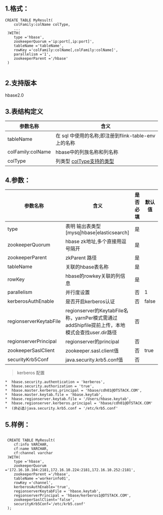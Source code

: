 ## 1.格式：
```
CREATE TABLE MyResult(
    colFamily:colName colType,
    ...
 )WITH(
    type ='hbase',
    zookeeperQuorum ='ip:port[,ip:port]',
    tableName ='tableName',
    rowKey ='colFamily:colName[,colFamily:colName]',
    parallelism ='1',
    zookeeperParent ='/hbase'
 )


```

## 2.支持版本
hbase2.0

## 3.表结构定义
 
|参数名称|含义|
|----|---|
| tableName | 在 sql 中使用的名称;即注册到flink-table-env上的名称
| colFamily:colName | hbase中的列族名称和列名称
| colType | 列类型 [colType支持的类型](colType.md)

## 4.参数：
  
|参数名称|含义|是否必填|默认值|
|----|---|---|-----|
|type | 表明 输出表类型[mysq&#124;hbase&#124;elasticsearch]|是||
|zookeeperQuorum | hbase zk地址,多个直接用逗号隔开|是||
|zookeeperParent | zkParent 路径|是||
|tableName | 关联的hbase表名称|是||
|rowKey | hbase的rowkey关联的列信息|是||
|parallelism | 并行度设置|否|1|
| kerberosAuthEnable | 是否开启kerberos认证|否|false|
| regionserverKeytabFile| regionserver的KeytabFile名称，yarnPer模式需通过addShipfile提前上传，本地模式会查找user.dir路径|否||
| regionserverPrincipal | regionserver的principal|否||
| zookeeperSaslClient | zookeeper.sasl.client值|否|true|
| securityKrb5Conf | java.security.krb5.conf值|否||
      
> kerberos 配置

    *  hbase.security.authentication = 'kerberos', 
    *  hbase.security.authorization = 'true',
    *  hbase.master.kerberos.principal = 'hbase/cdh01@DTSTACK.COM',
    *  hbase.master.keytab.file = 'hbase.keytab',
    *  hbase.regionserver.keytab.file = '/Users/hbase.keytab',
    *  hbase.regionserver.kerberos.principal = 'hbase/cdh01@DTSTACK.COM'
    *  (非必选)java.security.krb5.conf = '/etc/krb5.conf'
## 5.样例：
```

 CREATE TABLE MyResult(
    cf:info VARCHAR,
    cf:name VARCHAR,
    cf:channel varchar
 )WITH(
    type ='hbase',
    zookeeperQuorum ='172.16.10.104:2181,172.16.10.224:2181,172.16.10.252:2181',
    zookeeperParent ='/hbase',
    tableName ='workerinfo01',
    rowKey ='channel',
    kerberosAuthEnable='true',
    regionserverKeytabFile = 'hbase.keytab',
    regionserverPrincipal = 'hbase/kerberos1@DTSTACK.COM',
    zookeeperSaslClient='false',
    securityKrb5Conf='/etc/krb5.conf'
 );


 ```